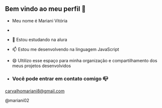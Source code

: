 ## Bem vindo ao meu perfil 👋

- Meu nome é Mariani Vitória
- 
- 💬 Estou estudando na alura
- 📫 Estou me desenvolvendo na linguagem JavaScript
- 😄 Ultilizo esse espaço para minha organização e compartilhamento dos meus projetos desenvolvidos

- ### Você pode entrar em contato comigo 📪

carvalhomariani8@gmail.com

@mariani02
